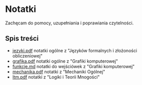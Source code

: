 # Notatki

Zachęcam do pomocy, uzupełniania i poprawiania czytelności.

## Spis treści

- [jezyki.pdf](jezyki-formalne/jezyki.pdf) notatki ogólne z "Języków formalnych i złożoności obliczeniowej"
- [grafika.pdf](grafika/grafika.pdf) notatki ogólne z "Grafiki komputerowej"
- [funkcje.md](grafika/funkcje.md) notatki do wejściówek z "Grafiki komputerowej"
- [mechanika.pdf](mechanika/mechanika.pdf) notatki z "Mechaniki Ogólnej"
- [ltm.pdf](ltm/ltm.pdf) notatki z "Logiki i Teorii Mnogości"
